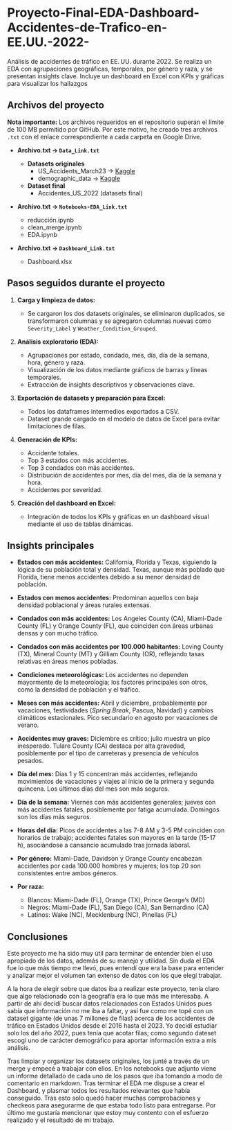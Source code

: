 # Proyecto-Final-EDA-Dashboard-Accidentes-de-Trafico-en-EE.UU.-2022-
Análisis de accidentes de tráfico en EE. UU. durante 2022. Se realiza un EDA con agrupaciones geográficas, temporales, por género y raza, y se presentan insights clave. Incluye un dashboard en Excel con KPIs y gráficas para visualizar los hallazgos

## Archivos del proyecto
**Nota importante:** Los archivos requeridos en el repositorio superan el límite de 100 MB permitido por GitHub. Por este motivo, he creado tres archivos `.txt` con el enlace correspondiente a cada carpeta en Google Drive.  

- **Archivo.txt → `Data_Link.txt`**  
  - **Datasets originales**  
    - US_Accidents_March23 → [Kaggle](https://www.kaggle.com/datasets/sobhanmoosavi/us-accidents/data)  
    - demographic_data → [Kaggle](https://www.kaggle.com/datasets/ahmedmohamed2003/county-level-demographic-population-race-gender) 
  - **Dataset final**  
    - Accidentes_US_2022 (datasets final)  

- **Archivo.txt → `Notebooks-EDA_Link.txt`**  
  - reducción.ipynb  
  - clean_merge.ipynb  
  - EDA.ipynb  

- **Archivo.txt → `Dashboard_Link.txt`**  
  - Dashboard.xlsx

## Pasos seguidos durante el proyecto
1. **Carga y limpieza de datos:**  
   - Se cargaron los dos datasets originales, se eliminaron duplicados, se transformaron columnas y se agregaron columnas nuevas como `Severity_Label` y `Weather_Condition_Grouped`.

2. **Análisis exploratorio (EDA):**  
   - Agrupaciones por estado, condado, mes, día, día de la semana, hora, género y raza.  
   - Visualización de los datos mediante gráficos de barras y líneas temporales. 
   - Extracción de insights descriptivos y observaciones clave.

3. **Exportación de datasets y preparación para Excel:**  
   - Todos los dataframes intermedios exportados a CSV.  
   - Dataset grande cargado en el modelo de datos de Excel para evitar limitaciones de filas.

4. **Generación de KPIs:**  
   - Accidente totales.  
   - Top 3 estados con más accidentes.  
   - Top 3 condados con más accidentes.  
   - Distribución de accidentes por mes, día del mes, día de la semana y hora.  
   - Accidentes por severidad.

5. **Creación del dashboard en Excel:**  
   - Integración de todos los KPIs y gráficas en un dashboard visual mediante el uso de tablas dinámicas.
  
## Insights principales

- **Estados con más accidentes:** California, Florida y Texas, siguiendo la lógica de su población total y densidad. Texas, aunque más poblado que Florida, tiene menos accidentes debido a su menor densidad    de población.

- **Estados con menos accidentes:** Predominan aquellos con baja densidad poblacional y áreas rurales extensas.

- **Condados con más accidentes:** Los Angeles County (CA), Miami-Dade County (FL) y Orange County (FL), que coinciden con áreas urbanas densas y con mucho tráfico.

- **Condados con más accidentes por 100.000 habitantes:** Loving County (TX), Mineral County (MT) y Gilliam County (OR), reflejando tasas relativas en áreas menos pobladas.

- **Condiciones meteorológicas:** Los accidentes no dependen mayormente de la meteorología; los factores principales son otros, como la densidad de población y el tráfico.

- **Meses con más accidentes:** Abril y diciembre, probablemente por vacaciones, festividades (*Spring Break*, Pascua, Navidad) y cambios climáticos estacionales. Pico secundario en agosto por vacaciones de   verano.

- **Accidentes muy graves:** Diciembre es crítico; julio muestra un pico inesperado. Tulare County (CA) destaca por alta gravedad, posiblemente por el tipo de carreteras y presencia de vehículos pesados.

- **Día del mes:** Días 1 y 15 concentran más accidentes, reflejando movimientos de vacaciones y viajes al inicio de la primera y segunda quincena. Los últimos días del mes son más seguros.

- **Día de la semana:** Viernes con más accidentes generales; jueves con más accidentes fatales, posiblemente por fatiga acumulada. Domingos son los días más seguros.

- **Horas del día:** Picos de accidentes a las 7-8 AM y 3-5 PM coinciden con horarios de trabajo; accidentes fatales son mayores en la tarde (15-17 h), asociándose a cansancio acumulado tras jornada laboral.

- **Por género:** Miami-Dade, Davidson y Orange County encabezan accidentes por cada 100.000 hombres y mujeres; los top 20 son consistentes entre ambos géneros.

- **Por raza:** 
  - Blancos: Miami-Dade (FL), Orange (TX), Prince George’s (MD)
  - Negros: Miami-Dade (FL), San Diego (CA), San Bernardino (CA)
  - Latinos: Wake (NC), Mecklenburg (NC), Pinellas (FL) 

## Conclusiones
Este proyecto me ha sido muy útil para terminar de entender bien el uso apropiado de los datos, además de su manejo y utilidad. Sin duda el EDA fue lo que más tiempo me llevó, pues entendí que era la base para entender y analizar mejor el volumen tan extenso de datos con los que elegí trabajar.

A la hora de elegir sobre que datos iba a realizar este proyecto, tenía claro que algo relacionado con la geografía era lo que más me interesaba. A partir de ahí decidí buscar datos relacionados con Estados Unidos pues sabía que información no me iba a faltar, y así fue como me topé con un dataset gigante (de unas 7 millones de filas) acerca de los accidentes de tráfico en Estados Unidos desde el 2016 hasta el 2023. Yo decidí estudiar solo los del año 2022, pues tenía que acotar filas; como segundo dateset escogí uno de carácter demográfico para aportar información extra a mis análisis.

Tras limpiar y organizar los datasets originales, los junté a través de un merge y empecé a trabajar con ellos. En los notebooks que adjunto viene un informe detallado de cada uno de los pasos que iba tomando a modo de comentario en markdown. Tras terminar el EDA me dispuse a crear el Dashboard, y plasmar todos los resultados relevantes que había conseguido. Tras esto solo quedó hacer muchas comprobaciones y checkeos para asegurarme de que estaba todo listo para entregarse. Por último me gustaría mencionar que estoy muy contento con el esfuerzo realizado y el resultado de mi trabajo.
